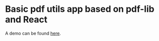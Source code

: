 # Basic pdf utils app based on pdf-lib and React

A demo can be found <a href='https://idyllic-capybara-5d7110.netlify.app'>here</a>.
